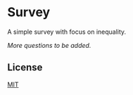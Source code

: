 # Survey

A simple survey with focus on inequality.

_More questions to be added._

## License

[MIT](LICENSE)
